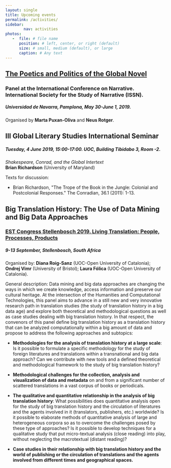 ```yaml
---
layout: single
title: Upcoming events
permalink: /activities/
sidebar:
        nav: activities
photos:
   -  file: # file name
      position: # left, center, or right (default)
      size: # small, medium (default), or large
      caption: # Any text
---
```

## [The Poetics and Politics of the Global Novel](https://www.unav.edu/web/narrative-2019/home)
### Panel at the International Conference on Narrative. International Society for the Study of Narrative (ISSN).

##### Universidad de Navarra, Pamplona, May 30-June 1, 2019.
Organised by **Marta Puxan-Oliva** and **Neus Rotger**.


## III Global Literary Studies International Seminar

##### Tuesday, 4 June 2019, 15:00-17:00. UOC, Building Tibidabo 3, Room -2. 				

*Shakespeare, Conrad, and the Global Intertext*  
**Brian Richardson** (University of Maryland)

Texts for discussion:
- Brian Richardson, "The Trope of the Book in the Jungle: Colonial and Postcolonial Responses." The Conradian, 36.1 (2011): 1-13.


## Big Translation History: The Use of Data Mining and Big Data Approaches

### [EST Congress Stellenbosch 2019. Living Translation: People, Processes, Products](https://www.est2019.com/)

##### 9-13 September, Stellenbosch, South Africa

Organised by: **Diana Roig-Sanz** (UOC-Open University of Catalonia); **Ondrej Vimr** (University of Bristol); **Laura Fólica** (UOC-Open University of Catalonia).

General description: Data mining and big data approaches are changing the ways in which we create knowledge, access information and preserve our cultural heritage. At the intersection of the Humanities and Computational Technologies, this panel aims to advance in a still new and very innovative research path in translation studies (the study of translation history in a big data age) and explore both theoretical and methodological questions as well as case studies dealing with big translation history. In that respect, the convenors of this panel define big translation history as a translation history that can be analyzed computationally within a big amount of data and propose to address the following approaches and subtopics:

   - **Methodologies for the analysis of translation history at a large scale**: Is it possible to formulate a specific methodology for the study of foreign literatures and translations within a transnational and big data approach? Can we contribute with new tools and a defined theoretical and methodological framework to the study of big translation history?

   - **Methodological challenges for the collection, analysis and visualization of data and metadata** on and from a significant number of scattered translations in a vast corpus of books or periodicals.

   - **The qualitative and quantitative relationship in the analysis of big translation history**: What possibilities does quantitative analysis open for the study of big translation history and the circulation of literatures and the agents involved in it (translators, publishers, etc.) worldwide? Is it possible to elaborate methods of quantitative analysis of large and heterogeneous corpora so as to overcome the challenges posed by these type of approaches? Is it possible to develop techniques for a qualitative study that put micro-textual analysis (close reading) into play, without neglecting the macrotextual (distant reading)?

   - **Case studies in their relationship with big translation history and the world of publishing or the circulation of translations and the agents involved from different times and geographical spaces.**
